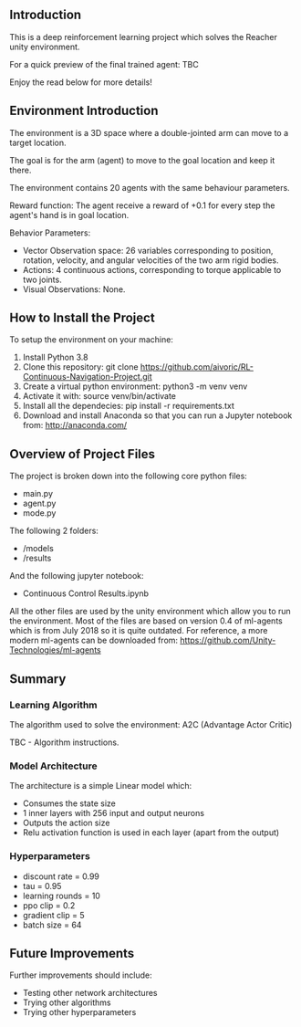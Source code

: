 ## Introduction

This is a deep reinforcement learning project which solves the Reacher unity environment.

For a quick preview of the final trained agent:
TBC

Enjoy the read below for more details!

## Environment Introduction

The environment is a 3D space where a double-jointed arm can move to a target location.

The goal is for the arm (agent) to move to the goal location and keep it there.

The environment contains 20 agents with the same behaviour parameters.

Reward function:
The agent receive a reward of +0.1 for every step the agent's hand is in goal location.

Behavior Parameters:
- Vector Observation space: 26 variables corresponding to position, rotation, velocity, and angular velocities of the two arm rigid bodies.
- Actions: 4 continuous actions, corresponding to torque applicable to two joints.
- Visual Observations: None.

## How to Install the Project

To setup the environment on your machine:
1. Install Python 3.8
2. Clone this repository:
        git clone https://github.com/aivoric/RL-Continuous-Navigation-Project.git
3. Create a virtual python environment:
        python3 -m venv venv
4. Activate it with:
        source venv/bin/activate
5. Install all the dependecies:
        pip install -r requirements.txt
6. Download and install Anaconda so that you can run a Jupyter notebook from:
        http://anaconda.com/

## Overview of Project Files

The project is broken down into the following core python files:
- main.py
- agent.py
- mode.py

The following 2 folders:
- /models
- /results

And the following jupyter notebook:
- Continuous Control Results.ipynb

All the other files are used by the unity environment which allow you to run the environment. Most of the files are based on version 0.4 of ml-agents which is from July 2018 so it is quite outdated. For reference, a more modern ml-agents can be downloaded from: 
https://github.com/Unity-Technologies/ml-agents 

## Summary

### Learning Algorithm

The algorithm used to solve the environment: A2C (Advantage Actor Critic)

TBC - Algorithm instructions.


### Model Architecture

The architecture is a simple Linear model which:
- Consumes the state size
- 1 inner layers with 256 input and output neurons
- Outputs the action size
- Relu activation function is used in each layer (apart from the output)

### Hyperparameters

- discount rate = 0.99
- tau = 0.95
- learning rounds = 10
- ppo clip = 0.2         
- gradient clip = 5
- batch size = 64

## Future Improvements

Further improvements should include:
- Testing other network architectures
- Trying other algorithms
- Trying other hyperparameters